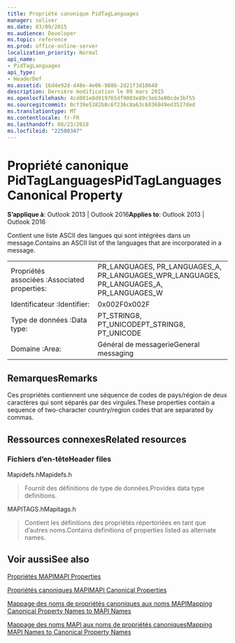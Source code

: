 ```yaml
---
title: Propriété canonique PidTagLanguages
manager: soliver
ms.date: 03/09/2015
ms.audience: Developer
ms.topic: reference
ms.prod: office-online-server
localization_priority: Normal
api_name:
- PidTagLanguages
api_type:
- HeaderDef
ms.assetid: 16d4e92d-d48e-4e06-9886-2d21f3d10640
description: Dernière modification le 09 mars 2015
ms.openlocfilehash: 4cd001e8d919765df9003e89c3eb3e00cde3bf55
ms.sourcegitcommit: 0cf39e5382b8c6f236c8a63c6036849ed3527ded
ms.translationtype: MT
ms.contentlocale: fr-FR
ms.lasthandoff: 08/23/2018
ms.locfileid: "22580347"
---
```

# <a name="pidtaglanguages-canonical-property"></a><span data-ttu-id="884b0-103">Propriété canonique PidTagLanguages</span><span class="sxs-lookup"><span data-stu-id="884b0-103">PidTagLanguages Canonical Property</span></span>

  
  
<span data-ttu-id="884b0-104">**S’applique à**: Outlook 2013 | Outlook 2016</span><span class="sxs-lookup"><span data-stu-id="884b0-104">**Applies to**: Outlook 2013 | Outlook 2016</span></span> 
  
<span data-ttu-id="884b0-105">Contient une liste ASCII des langues qui sont intégrées dans un message.</span><span class="sxs-lookup"><span data-stu-id="884b0-105">Contains an ASCII list of the languages that are incorporated in a message.</span></span> 
  
|||
|:-----|:-----|
|<span data-ttu-id="884b0-106">Propriétés associées :</span><span class="sxs-lookup"><span data-stu-id="884b0-106">Associated properties:</span></span>  <br/> |<span data-ttu-id="884b0-107">PR_LANGUAGES, PR_LANGUAGES_A, PR_LANGUAGES_W</span><span class="sxs-lookup"><span data-stu-id="884b0-107">PR_LANGUAGES, PR_LANGUAGES_A, PR_LANGUAGES_W</span></span>  <br/> |
|<span data-ttu-id="884b0-108">Identificateur :</span><span class="sxs-lookup"><span data-stu-id="884b0-108">Identifier:</span></span>  <br/> |<span data-ttu-id="884b0-109">0x002F</span><span class="sxs-lookup"><span data-stu-id="884b0-109">0x002F</span></span>  <br/> |
|<span data-ttu-id="884b0-110">Type de données :</span><span class="sxs-lookup"><span data-stu-id="884b0-110">Data type:</span></span>  <br/> |<span data-ttu-id="884b0-111">PT_STRING8, PT_UNICODE</span><span class="sxs-lookup"><span data-stu-id="884b0-111">PT_STRING8, PT_UNICODE</span></span>  <br/> |
|<span data-ttu-id="884b0-112">Domaine :</span><span class="sxs-lookup"><span data-stu-id="884b0-112">Area:</span></span>  <br/> |<span data-ttu-id="884b0-113">Général de messagerie</span><span class="sxs-lookup"><span data-stu-id="884b0-113">General messaging</span></span>  <br/> |
   
## <a name="remarks"></a><span data-ttu-id="884b0-114">Remarques</span><span class="sxs-lookup"><span data-stu-id="884b0-114">Remarks</span></span>

<span data-ttu-id="884b0-115">Ces propriétés contiennent une séquence de codes de pays/région de deux caractères qui sont séparés par des virgules.</span><span class="sxs-lookup"><span data-stu-id="884b0-115">These properties contain a sequence of two-character country/region codes that are separated by commas.</span></span> 
  
## <a name="related-resources"></a><span data-ttu-id="884b0-116">Ressources connexes</span><span class="sxs-lookup"><span data-stu-id="884b0-116">Related resources</span></span>

### <a name="header-files"></a><span data-ttu-id="884b0-117">Fichiers d’en-tête</span><span class="sxs-lookup"><span data-stu-id="884b0-117">Header files</span></span>

<span data-ttu-id="884b0-118">Mapidefs.h</span><span class="sxs-lookup"><span data-stu-id="884b0-118">Mapidefs.h</span></span>
  
> <span data-ttu-id="884b0-119">Fournit des définitions de type de données.</span><span class="sxs-lookup"><span data-stu-id="884b0-119">Provides data type definitions.</span></span>
    
<span data-ttu-id="884b0-120">MAPITAGS.h</span><span class="sxs-lookup"><span data-stu-id="884b0-120">Mapitags.h</span></span>
  
> <span data-ttu-id="884b0-121">Contient les définitions des propriétés répertoriées en tant que d’autres noms.</span><span class="sxs-lookup"><span data-stu-id="884b0-121">Contains definitions of properties listed as alternate names.</span></span>
    
## <a name="see-also"></a><span data-ttu-id="884b0-122">Voir aussi</span><span class="sxs-lookup"><span data-stu-id="884b0-122">See also</span></span>



[<span data-ttu-id="884b0-123">Propriétés MAPI</span><span class="sxs-lookup"><span data-stu-id="884b0-123">MAPI Properties</span></span>](mapi-properties.md)
  
[<span data-ttu-id="884b0-124">Propriétés canoniques MAPI</span><span class="sxs-lookup"><span data-stu-id="884b0-124">MAPI Canonical Properties</span></span>](mapi-canonical-properties.md)
  
[<span data-ttu-id="884b0-125">Mappage des noms de propriétés canoniques aux noms MAPI</span><span class="sxs-lookup"><span data-stu-id="884b0-125">Mapping Canonical Property Names to MAPI Names</span></span>](mapping-canonical-property-names-to-mapi-names.md)
  
[<span data-ttu-id="884b0-126">Mappage des noms MAPI aux noms de propriétés canoniques</span><span class="sxs-lookup"><span data-stu-id="884b0-126">Mapping MAPI Names to Canonical Property Names</span></span>](mapping-mapi-names-to-canonical-property-names.md)

